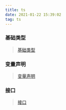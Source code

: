 ```yaml
---
title: ts
date: 2021-01-22 15:39:02
tag: ts
---
```


### 基础类型

> [基础类型](/ts/official/unit/01-baseType "基础类型")

### 变量声明

> [变量声明](/ts/official/unit/02-variableDeclaration "变量声明")

### 接口

> [接口](/ts/official/unit/03-interface "接口")